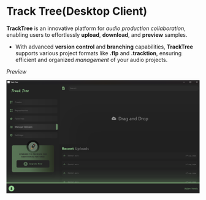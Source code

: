 # Track Tree(Desktop Client)

**TrackTree** is an innovative platform for _audio production collaboration_, enabling users to effortlessly **upload**, **download**, and **preview** samples.

- With advanced **version control** and **branching** capabilities, **TrackTree** supports various project formats like **.flp** and **.tracktion**, ensuring efficient and organized _management_ of your audio projects.


_Preview_

![preview](https://github.com/TrackTree/Desktop-Client/blob/main/previews/manage_uploads.png?raw=true)
